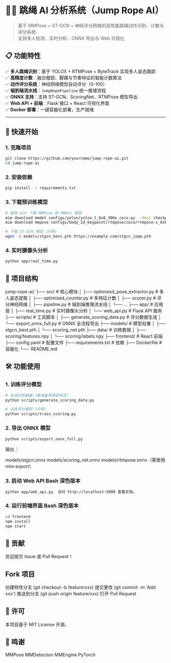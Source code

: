 # 🏃‍♂️ 跳绳 AI 分析系统（Jump Rope AI）

> 基于 MMPose + ST-GCN + 神经评分网络的高性能跳绳动作识别、计数与评分系统  
> 支持多人检测、实时分析、ONNX 导出与 Web 可视化

## 📋 功能特性

✅ **多人跳绳识别**：基于 YOLOX + RTMPose + ByteTrack 实现多人姿态跟踪  
✅ **高精度计数**：融合髋部、脚踝与节奏特征的智能计数算法  
✅ **动作评分系统**：神经网络模型自动评分（0-100）  
✅ **端到端流水线**：`JumpRopePipeline` 统一推理流程  
✅ **ONNX 支持**：支持 ST-GCN、ScoringNet、RTMPose 模型导出  
✅ **Web API + 前端**：Flask 接口 + React 可视化界面  
✅ **Docker 部署**：一键容器化部署，生产就绪

---

## 🚀 快速开始

### 1. 克隆项目

```bash
git clone https://github.com/yourname/jump-rope-ai.git
cd jump-rope-ai
```
### 2. 安装依赖
```bash
pip install -r requirements.txt
```
### 3. 下载预训练模型
```bash
# 使用 mim 下载 MMPose 和 MMDet 模型
mim download mmdet configs/yolox/yolox_l_8x8_300e_coco.py --dest checkpoints/
mim download mmpose configs/body_2d_keypoint/rtmpose/coco/rtmpose-s_8xb256-420e_coco-256x192.py --dest checkpoints/

# 下载 ST-GCN 模型（示例）
wget -O models/stgcn_best.pth https://example.com/stgcn_jump.pth
```

### 4. 实时摄像头分析
```bash
python app/real_time.py
```
## 📂 项目结构

jump-rope-ai/
├── src/                     # 核心模块
│   ├── optimized_pose_extractor.py    # 多人姿态提取
│   ├── optimized_counter.py           # 多特征计数
│   ├── scorer.py                      # 评分神经网络
│   ├── pipeline.py                    # 端到端推理流水线
│   └── ...
├── app/                     # 应用层
│   ├── real_time.py         # 实时摄像头分析
│   └── web_api.py           # Flask API 服务
├── scripts/                 # 工具脚本
│   ├── generate_scoring_data.py       # 评分数据生成
│   └── export_onnx_full.py            # ONNX 全流程导出
├── models/                  # 模型权重
│   ├── stgcn_best.pth
│   └── scoring_net.pth
├── data/                    # 训练数据
│   ├── scoring/features.npy
│   └── scoring/labels.npy
├── frontend/                # React 前端
├── config.yaml              # 配置文件
├── requirements.txt         # 依赖
├── Dockerfile               # 容器化
└── README.md
## 🛠️ 功能使用
### 1. 训练评分模型
```bash
# 生成训练数据（需准备视频和标签）
python scripts/generate_scoring_data.py

# 训练评分模型（示例）
python scripts/train_scoring.py
```

### 2. 导出 ONNX 模型

```bash
python scripts/export_onnx_full.py
```
输出：

models/stgcn.onnx
models/scoring_net.onnx
models/rtmpose.onnx（需使用 mim export）

### 3. 启动 Web API Bash 深色版本  
```bash
python app/web_api.py  访问 http://localhost:5000 查看文档。
```

### 4. 运行前端界面 Bash 深色版本  
```bash
cd frontend
npm install
npm start
```

## 🤝 贡献
欢迎提交 Issue 或 Pull Request！

## Fork 项目
创建特性分支 (git checkout -b feature/xxx)
提交更改 (git commit -m 'Add xxx')
推送到分支 (git push origin feature/xxx)
打开 Pull Request
## 📄 许可
本项目基于 MIT License 开源。

## 💌 鸣谢
MMPose
MMDetection
MMEngine
PyTorch
